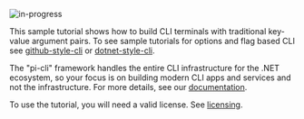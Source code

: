 ﻿![in-progress](https://img.shields.io/badge/status-in--progress-yellow)

This sample tutorial shows how to build CLI terminals with traditional key-value argument pairs. To see sample tutorials for options and flag based CLI see [github-style-cli](https://github.com/perpetualintelligence/docs/tree/main/samples/tutorials/github-style-cli) or [dotnet-style-cli](https://github.com/perpetualintelligence/docs/tree/main/samples/tutorials/dotnet-style-cli).

The "pi-cli" framework handles the entire CLI infrastructure for the .NET ecosystem,  so your focus is on building modern CLI apps and services and not the infrastructure. For more details, see our [documentation](https://docs.perpetualintelligence.com/articles/pi-cli/framework.html).

To use the tutorial, you will need a valid license. See [licensing](https://terms.perpetualintelligence.com/articles/licensing.html).
